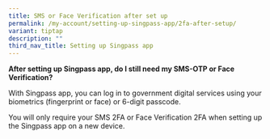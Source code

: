 ```yaml
---
title: SMS or Face Verification after set up
permalink: /my-account/setting-up-singpass-app/2fa-after-setup/
variant: tiptap
description: ""
third_nav_title: Setting up Singpass app
---
```

<p><strong>After setting up Singpass app, do I still need my SMS-OTP or Face Verification?</strong>
</p>
<p>With Singpass app, you can log in to government digital services using
your biometrics (fingerprint or face) or 6-digit passcode.</p>
<p>You will only require your SMS 2FA or Face Verification 2FA when setting
up the Singpass app on a new device.</p>